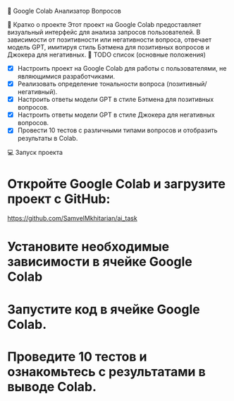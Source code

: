 🧠 Google Colab Анализатор Вопросов

📖 Кратко о проекте
Этот проект на Google Colab предоставляет визуальный интерфейс для анализа запросов пользователей. В зависимости от позитивности или негативности вопроса, отвечает модель GPT, имитируя стиль Бэтмена для позитивных вопросов и Джокера для негативных.
🧾 TODO список (основные положения)
- [x] Настроить проект на Google Colab для работы с пользователями, не являющимися разработчиками.
- [x] Реализовать определение тональности вопроса (позитивный/негативный).
- [x] Настроить ответы модели GPT в стиле Бэтмена для позитивных вопросов.
- [x] Настроить ответы модели GPT в стиле Джокера для негативных вопросов.
- [x] Провести 10 тестов с различными типами вопросов и отобразить результаты в Colab.
      
💻 Запуск проекта
# Откройте Google Colab и загрузите проект с GitHub:
https://github.com/SamvelMkhitarian/ai_task

# Установите необходимые зависимости в ячейке Google Colab

# Запустите код в ячейке Google Colab.

# Проведите 10 тестов и ознакомьтесь с результатами в выводе Colab.
